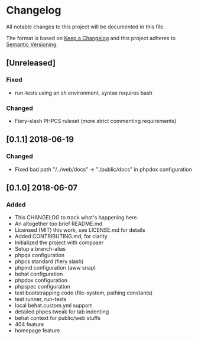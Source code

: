 # Changelog
All notable changes to this project will be documented in this file.

The format is based on [Keep a Changelog](http://keepachangelog.com/en/1.0.0/)
and this project adheres to [Semantic Versioning](http://semver.org/spec/v2.0.0.html).

## [Unreleased]
### Fixed
- run-tests using an sh environment, syntax requires bash

### Changed
- Fiery-slash PHPCS ruleset (more strict commenting requirements)

## [0.1.1] 2018-06-19
### Changed
- Fixed bad path "/../web/docs" -> "./public/docs" in phpdox configuration

## [0.1.0] 2018-06-07
### Added
- This CHANGELOG to track what's happening here.
- An altogether too brief README.md
- Licensed (MIT) this work, see LICENSE.md for details
- Added CONTRIBUTING.md, for clarity
- Initialized the project with composer
- Setup a branch-alias
- phpqa configuration
- phpcs standard (fiery slash)
- phpmd configuration (aww snap)
- behat configuration
- phpdox configuration
- phpspec configuration
- test bootstrapping code (file-system, pathing constants)
- test runner, run-tests
- local behat.custom.yml support
- detailed phpcs tweak for tab indenting
- behat context for public/web stuffs
- 404 feature
- homepage feature

